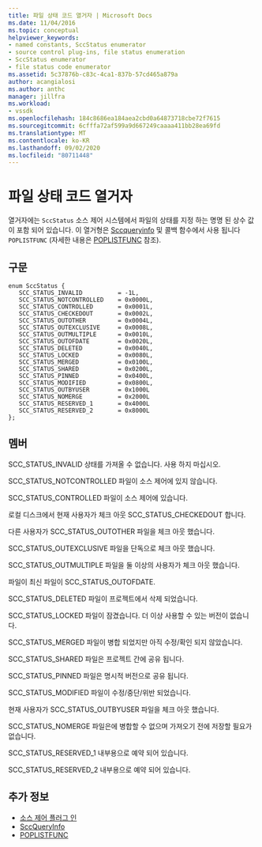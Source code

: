 ```yaml
---
title: 파일 상태 코드 열거자 | Microsoft Docs
ms.date: 11/04/2016
ms.topic: conceptual
helpviewer_keywords:
- named constants, SccStatus enumerator
- source control plug-ins, file status enumeration
- SccStatus enumerator
- file status code enumerator
ms.assetid: 5c37876b-c83c-4ca1-837b-57cd465a879a
author: acangialosi
ms.author: anthc
manager: jillfra
ms.workload:
- vssdk
ms.openlocfilehash: 184c8686ea184aea2cbd0a64873718cbe72f7615
ms.sourcegitcommit: 6cfffa72af599a9d667249caaaa411bb28ea69fd
ms.translationtype: MT
ms.contentlocale: ko-KR
ms.lasthandoff: 09/02/2020
ms.locfileid: "80711448"
---
```

# <a name="file-status-code-enumerator"></a>파일 상태 코드 열거자
열거자에는 `SccStatus` 소스 제어 시스템에서 파일의 상태를 지정 하는 명명 된 상수 값이 포함 되어 있습니다. 이 열거형은 [Sccqueryinfo](../extensibility/sccqueryinfo-function.md) 및 콜백 함수에서 사용 됩니다 `POPLISTFUNC` (자세한 내용은 [POPLISTFUNC](../extensibility/poplistfunc.md) 참조).

## <a name="syntax"></a>구문

```
enum SccStatus {
   SCC_STATUS_INVALID          = -1L,
   SCC_STATUS_NOTCONTROLLED    = 0x0000L,
   SCC_STATUS_CONTROLLED       = 0x0001L,
   SCC_STATUS_CHECKEDOUT       = 0x0002L,
   SCC_STATUS_OUTOTHER         = 0x0004L,
   SCC_STATUS_OUTEXCLUSIVE     = 0x0008L,
   SCC_STATUS_OUTMULTIPLE      = 0x0010L,
   SCC_STATUS_OUTOFDATE        = 0x0020L,
   SCC_STATUS_DELETED          = 0x0040L,
   SCC_STATUS_LOCKED           = 0x0080L,
   SCC_STATUS_MERGED           = 0x0100L,
   SCC_STATUS_SHARED           = 0x0200L,
   SCC_STATUS_PINNED           = 0x0400L,
   SCC_STATUS_MODIFIED         = 0x0800L,
   SCC_STATUS_OUTBYUSER        = 0x1000L
   SCC_STATUS_NOMERGE          = 0x2000L
   SCC_STATUS_RESERVED_1       = 0x4000L
   SCC_STATUS_RESERVED_2       = 0x8000L
};
```

## <a name="members"></a>멤버
 SCC_STATUS_INVALID 상태를 가져올 수 없습니다. 사용 하지 마십시오.

 SCC_STATUS_NOTCONTROLLED 파일이 소스 제어에 있지 않습니다.

 SCC_STATUS_CONTROLLED 파일이 소스 제어에 있습니다.

 로컬 디스크에서 현재 사용자가 체크 아웃 SCC_STATUS_CHECKEDOUT 합니다.

 다른 사용자가 SCC_STATUS_OUTOTHER 파일을 체크 아웃 했습니다.

 SCC_STATUS_OUTEXCLUSIVE 파일을 단독으로 체크 아웃 했습니다.

 SCC_STATUS_OUTMULTIPLE 파일을 둘 이상의 사용자가 체크 아웃 했습니다.

 파일이 최신 파일이 SCC_STATUS_OUTOFDATE.

 SCC_STATUS_DELETED 파일이 프로젝트에서 삭제 되었습니다.

 SCC_STATUS_LOCKED 파일이 잠겼습니다. 더 이상 사용할 수 있는 버전이 없습니다.

 SCC_STATUS_MERGED 파일이 병합 되었지만 아직 수정/확인 되지 않았습니다.

 SCC_STATUS_SHARED 파일은 프로젝트 간에 공유 됩니다.

 SCC_STATUS_PINNED 파일은 명시적 버전으로 공유 됩니다.

 SCC_STATUS_MODIFIED 파일이 수정/중단/위반 되었습니다.

 현재 사용자가 SCC_STATUS_OUTBYUSER 파일을 체크 아웃 했습니다.

 SCC_STATUS_NOMERGE 파일은에 병합할 수 없으며 가져오기 전에 저장할 필요가 없습니다.

 SCC_STATUS_RESERVED_1 내부용으로 예약 되어 있습니다.

 SCC_STATUS_RESERVED_2 내부용으로 예약 되어 있습니다.

## <a name="see-also"></a>추가 정보
- [소스 제어 플러그 인](../extensibility/source-control-plug-ins.md)
- [SccQueryInfo](../extensibility/sccqueryinfo-function.md)
- [POPLISTFUNC](../extensibility/poplistfunc.md)
